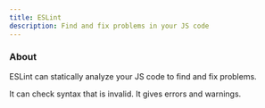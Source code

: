 ```yaml
---
title: ESLint
description: Find and fix problems in your JS code
---
```


### About

ESLint can statically analyze your JS code to find and fix problems.

It can check syntax that is invalid. It gives errors and warnings.
